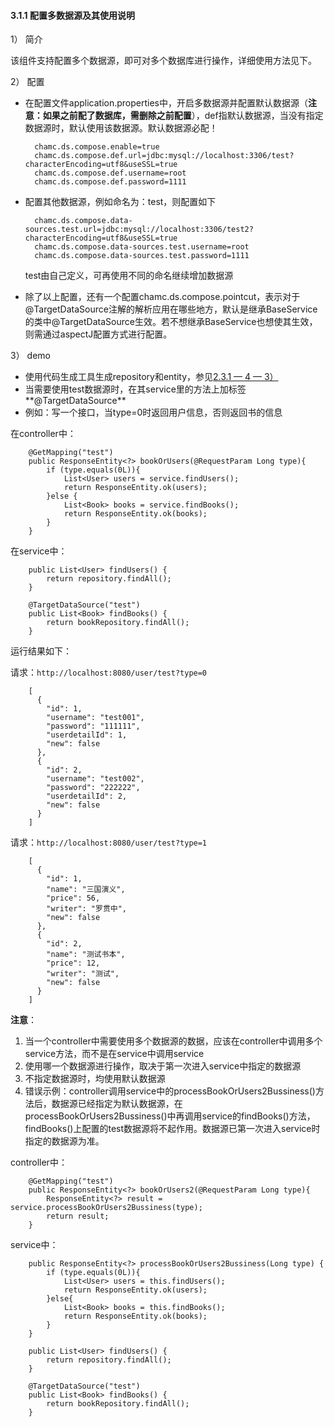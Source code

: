 #### 3.1.1 配置多数据源及其使用说明

1） 简介

该组件支持配置多个数据源，即可对多个数据库进行操作，详细使用方法见下。

2） 配置

* 在配置文件application.properties中，开启多数据源并配置默认数据源（**注意：如果之前配了数据库，需删除之前配置**），def指默认数据源，当没有指定数据源时，默认使用该数据源。默认数据源必配！

  ```text
    chamc.ds.compose.enable=true
    chamc.ds.compose.def.url=jdbc:mysql://localhost:3306/test?characterEncoding=utf8&useSSL=true
    chamc.ds.compose.def.username=root
    chamc.ds.compose.def.password=1111
  ```

* 配置其他数据源，例如命名为：test，则配置如下

  ```text
    chamc.ds.compose.data-sources.test.url=jdbc:mysql://localhost:3306/test2?characterEncoding=utf8&useSSL=true
    chamc.ds.compose.data-sources.test.username=root
    chamc.ds.compose.data-sources.test.password=1111
  ```

  test由自己定义，可再使用不同的命名继续增加数据源

* 除了以上配置，还有一个配置chamc.ds.compose.pointcut，表示对于@TargetDataSource注解的解析应用在哪些地方，默认是继承BaseService的类中@TargetDataSource生效。若不想继承BaseService也想使其生效，则需通过aspectJ配置方式进行配置。

3） demo

* 使用代码生成工具生成repository和entity，参见[2.3.1 — 4 — 3）](chamc-boot-starter-web.md#codegenerate)
* 当需要使用test数据源时，在其service里的方法上加标签**@TargetDataSource**
* 例如：写一个接口，当type=0时返回用户信息，否则返回书的信息

在controller中：

```text
    @GetMapping("test")
    public ResponseEntity<?> bookOrUsers(@RequestParam Long type){
        if (type.equals(0L)){
            List<User> users = service.findUsers();
            return ResponseEntity.ok(users);
        }else {
            List<Book> books = service.findBooks();
            return ResponseEntity.ok(books);
        }
    }
```

在service中：

```text
    public List<User> findUsers() {
        return repository.findAll();
    }

    @TargetDataSource("test")
    public List<Book> findBooks() {
        return bookRepository.findAll();
    }
```

运行结果如下：

请求：`http://localhost:8080/user/test?type=0`

```text
    [
      {
        "id": 1,
        "username": "test001",
        "password": "111111",
        "userdetailId": 1,
        "new": false
      },
      {
        "id": 2,
        "username": "test002",
        "password": "222222",
        "userdetailId": 2,
        "new": false
      }
    ]
```

请求：`http://localhost:8080/user/test?type=1`

```text
    [
      {
        "id": 1,
        "name": "三国演义",
        "price": 56,
        "writer": "罗贯中",
        "new": false
      },
      {
        "id": 2,
        "name": "测试书本",
        "price": 12,
        "writer": "测试",
        "new": false
      }
    ]
```

**注意**：  
1. 当一个controller中需要使用多个数据源的数据，应该在controller中调用多个service方法，而不是在service中调用service  
2. 使用哪一个数据源进行操作，取决于第一次进入service中指定的数据源  
3. 不指定数据源时，均使用默认数据源  
4. 错误示例：controller调用service中的processBookOrUsers2Bussiness\(\)方法后，数据源已经指定为默认数据源，在 processBookOrUsers2Bussiness\(\)中再调用service的findBooks\(\)方法，findBooks\(\)上配置的test数据源将不起作用。数据源已第一次进入service时指定的数据源为准。

controller中：

```text
    @GetMapping("test")
    public ResponseEntity<?> bookOrUsers2(@RequestParam Long type){
        ResponseEntity<?> result = service.processBookOrUsers2Bussiness(type);
        return result;
    }
```

service中：

```text
    public ResponseEntity<?> processBookOrUsers2Bussiness(Long type) {
        if (type.equals(0L)){
            List<User> users = this.findUsers();
            return ResponseEntity.ok(users);
        }else{
            List<Book> books = this.findBooks();
            return ResponseEntity.ok(books);
        }
    }

    public List<User> findUsers() {
        return repository.findAll();
    }

    @TargetDataSource("test")
    public List<Book> findBooks() {
        return bookRepository.findAll();
    }
```